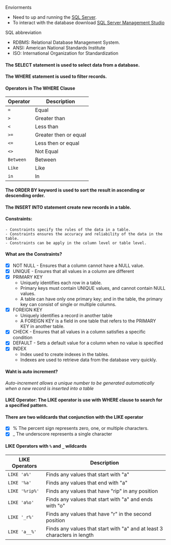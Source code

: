 Enviorments
- Need to up and running the [SQL Server](https://www.microsoft.com/en-us/sql-server/sql-server-downloads).
- To interact with the database download [SQL Server Management Studio](https://docs.microsoft.com/en-us/sql/ssms/download-sql-server-management-studio-ssms?view=sql-server-ver15)

SQL abbreviation
- RDBMS: Relational Database Management System.
- ANSI: American National Standards Institute
- ISO: International Organization for Standardization



#### The SELECT statement is used to select data from a database.
#### The WHERE statement is used to filter records.

#### Operators in The WHERE Clause
**Operator**     | **Description**
-----------------| ------------------ 
```=```	         |  Equal
```>```          |  Greater than
```<```          |  Less than
```>=```         |  Greater then or equal  
```<=```         |  Less then or equal 
```<>```         |  Not Equal
```Between```    |  Between 
```Like```       |  Like
```in```         |  In 

#### The ORDER BY keyword is used to sort the result in ascending or descending order.
#### The INSERT INTO statement create new records in a table.


#### Constraints: 
    - Constraints specify the rules of the data in a table.
    - Constraints ensures the accuracy and reliability of the data in the table.
    - Constraints can be apply in the column level or table level.


#### What are the Constraints?
- [x] NOT NULL - Ensures that a column cannot have a NULL value.
- [x] UNIQUE - Ensures that all values in a column are different
- [x] PRIMARY KEY 
    - Uniquely identifies each row in a table. 
    - Primary keys must contain UNIQUE values, and cannot contain NULL values.
    - A table can have only one primary key; and in the table, the primary key can consist of single or multiple columns.
- [x] FOREIGN KEY 
    - Uniquely identifies a record in another table
    - A FOREIGN KEY is a field in one table that refers to the PRIMARY KEY in another table.
- [x] CHECK - Ensures that all values in a column satisfies a specific condition
- [x] DEFAULT - Sets a default value for a column when no value is specified
- [x] INDEX 
    - Index used to create indexes in the tables.
    - Indexes are used to retrieve data from the database very quickly.

#### Waht is auto increment?
*Auto-increment allows a unique number to be generated automatically when a new record is inserted into a table*


#### LIKE Operator: The LIKE operator is use with WHERE clause to search for a specified pattern.

#### There are two wildcards that conjunction with the LIKE operator
- [x] % The percent sign represents zero, one, or multiple characters.
- [x] _ The underscore represents a single character

#### LIKE Operators with ```%``` and ```_``` wildcards
**LIKE Operators**          | **Description**
--------------------------- | --------------------------
```LIKE 'a%'```             |  Finds any values that start with "a"
```LIKE '%a'```             |  Finds any values that end with "a"
```LIKE '%rip%'```          |  Finds any values that have "rip" in any position
```LIKE 'a%o'```            |  Finds any values that start with "a" and ends with "o"
```LIKE '_r%'```            |  Finds any values that have "r" in the second position
```LIKE 'a__%'```              |  Finds any values that start with "a" and at least 3 characters in length



